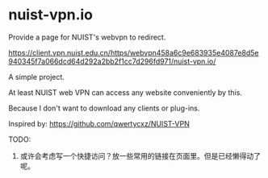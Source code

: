 # nuist-vpn.io
Provide a page for NUIST's webvpn to redirect.

https://client.vpn.nuist.edu.cn/https/webvpn458a6c9e683935e4087e8d5e940345f7a066dcd64d292a2bb2f1cc7d296fd971/nuist-vpn.io/

A simple project.

At least NUIST web VPN can access any website conveniently by this.

Because I don't want to download any clients or plug-ins.

Inspired by: https://github.com/qwertycxz/NUIST-VPN

TODO:
1. 或许会考虑写一个快捷访问？放一些常用的链接在页面里。但是已经懒得动了呢。
